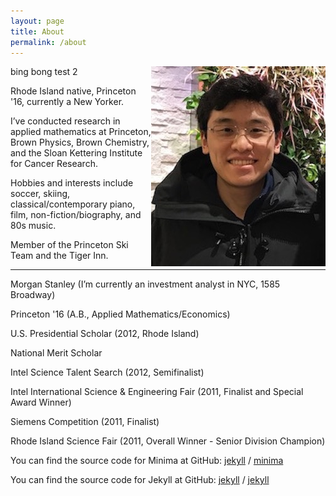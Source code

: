```yaml
---
layout: page
title: About
permalink: /about
---
```



<img align="right" src="/assets/Photo.jpg" class="img-responsive spacefloatedimage">

bing bong test 2

Rhode Island native, Princeton '16, currently a New Yorker.

I’ve conducted research in applied mathematics at Princeton, Brown Physics, Brown Chemistry, and the Sloan Kettering Institute for Cancer Research.

Hobbies and interests include soccer, skiing, classical/contemporary piano, film, non-fiction/biography, and 80s music.

Member of the Princeton Ski Team and the Tiger Inn.

---

<p></p>

Morgan Stanley (I’m currently an investment analyst in NYC, 1585 Broadway)

Princeton '16 (A.B., Applied Mathematics/Economics)

U.S. Presidential Scholar (2012, Rhode Island)

National Merit Scholar

Intel Science Talent Search (2012, Semifinalist)

Intel International Science & Engineering Fair (2011, Finalist and Special Award Winner)

Siemens Competition (2011, Finalist)

Rhode Island Science Fair (2011, Overall Winner - Senior Division Champion)

You can find the source code for Minima at GitHub:
[jekyll][jekyll-organization] /
[minima](https://github.com/jekyll/minima)

You can find the source code for Jekyll at GitHub:
[jekyll][jekyll-organization] /
[jekyll](https://github.com/jekyll/jekyll)


[jekyll-organization]: https://github.com/jekyll
